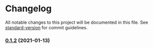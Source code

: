 # Changelog

All notable changes to this project will be documented in this file. See [standard-version](https://github.com/conventional-changelog/standard-version) for commit guidelines.

### [0.1.2](https://github.com/Stuff-Mods/MHW-HUDToggler/compare/v0.1.1...v0.1.2) (2021-01-13)
